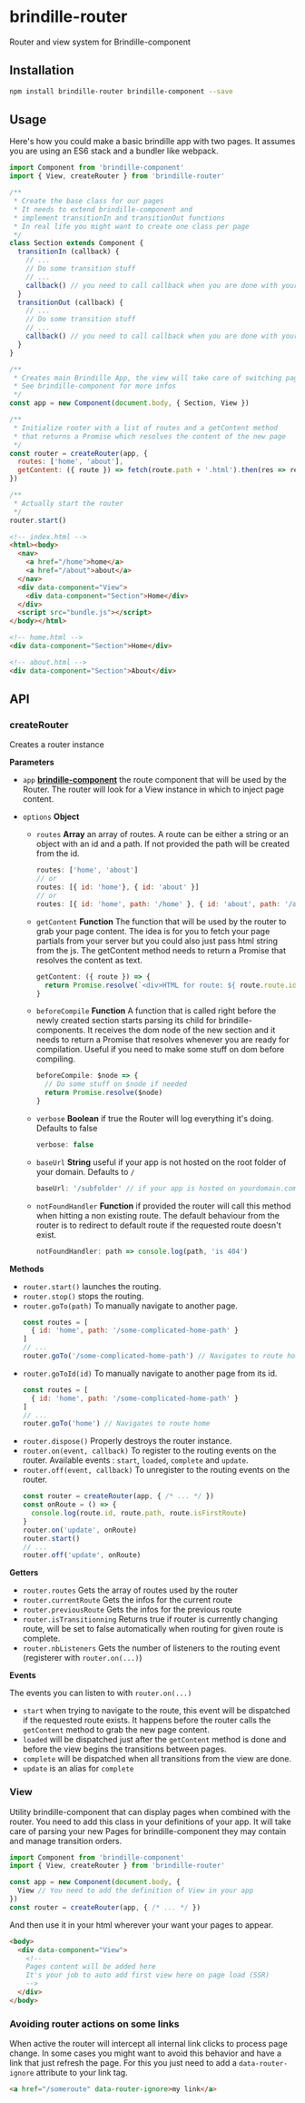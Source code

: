 # brindille-router
Router and view system for Brindille-component

## Installation
```bash
npm install brindille-router brindille-component --save
```

## Usage
Here's how you could make a basic brindille app with two pages. It assumes you are using an ES6 stack and a bundler like webpack.
```js
import Component from 'brindille-component'
import { View, createRouter } from 'brindille-router'

/**
 * Create the base class for our pages
 * It needs to extend brindille-component and
 * implement transitionIn and transitionOut functions
 * In real life you might want to create one class per page
 */
class Section extends Component {
  transitionIn (callback) { 
    // ...
    // Do some transition stuff
    // ...
    callback() // you need to call callback when you are done with your transition
  }
  transitionOut (callback) { 
    // ...
    // Do some transition stuff
    // ...
    callback() // you need to call callback when you are done with your transition
  }
}

/**
 * Creates main Brindille App, the view will take care of switching pages
 * See brindille-component for more infos
 */
const app = new Component(document.body, { Section, View })

/**
 * Initialize rooter with a list of routes and a getContent method
 * that returns a Promise which resolves the content of the new page 
 */
const router = createRouter(app, {
  routes: ['home', 'about'],
  getContent: ({ route }) => fetch(route.path + '.html').then(res => res.text())
})

/**
 * Actually start the router
 */ 
router.start()
```
```html
<!-- index.html -->
<html><body>
  <nav>
    <a href="/home">home</a>
    <a href="/about">about</a>
  </nav>
  <div data-component="View">
    <div data-component="Section">Home</div>
  </div>
  <script src="bundle.js"></script>
</body></html>
```
```html
<!-- home.html -->
<div data-component="Section">Home</div>
```
```html
<!-- about.html -->
<div data-component="Section">About</div>
```

## API
### createRouter
Creates a router instance

**Parameters**
- `app` **[brindille-component](http://github.com/brindille/brindille-component)** the route component that will be used by the Router. The router will look for a View instance in which to inject page content.

- `options` **Object** 
  - `routes` **Array** an array of routes. A route can be either a string or an object with an id and a path. If not provided the path will be created from the id.
    ```js
    routes: ['home', 'about']
    // or
    routes: [{ id: 'home'}, { id: 'about' }]
    // or
    routes: [{ id: 'home', path: '/home' }, { id: 'about', path: '/about' }]
    ```
  - `getContent` **Function** The function that will be used by the router to grab your page content. The idea is for you to fetch your page partials from your server but you could also just pass html string from the js. The getContent method needs to return a Promise that resolves the content as text.
    ```js
    getContent: ({ route }) => {
      return Promise.resolve(`<div>HTML for route: ${ route.route.id }</div>`)
    }
    ```
  - `beforeCompile` **Function** A function that is called right before the newly created section starts parsing its child for brindille-components. It receives the dom node of the new section and it needs to return a Promise that resolves whenever you are ready for compilation. Useful if you need to make some stuff on dom before compiling.
    ```js
    beforeCompile: $node => {
      // Do some stuff on $node if needed
      return Promise.resolve($node)
    }
    ```
  - `verbose` **Boolean** if true the Router will log everything it's doing. Defaults to false
    ```js
    verbose: false
    ```
  - `baseUrl` **String** useful if your app is not hosted on the root folder of your domain. Defaults to `/`
    ```js
    baseUrl: '/subfolder' // if your app is hosted on yourdomain.com/subfolder/
    ```
  - `notFoundHandler` **Function** if provided the router will call this method when hitting a non existing route. The default behaviour from the router is to redirect to default route if the requested route doesn't exist.
    ```js
    notFoundHandler: path => console.log(path, 'is 404')
    ```

**Methods**
  - `router.start()` launches the routing.
  - `router.stop()` stops the routing.
  - `router.goTo(path)` To manually navigate to another page.
    ```js
    const routes = [
      { id: 'home', path: '/some-complicated-home-path' }
    ]
    // ...
    router.goTo('/some-complicated-home-path') // Navigates to route home
    ```
  - `router.goToId(id)` To manually navigate to another page from its id.
    ```js
    const routes = [
      { id: 'home', path: '/some-complicated-home-path' }
    ]
    // ...
    router.goTo('home') // Navigates to route home
    ```
  - `router.dispose()` Properly destroys the router instance.
  - `router.on(event, callback)` To register to the routing events on the router. Available events : `start`, `loaded`, `complete` and `update`.
  - `router.off(event, callback)` To unregister to the routing events on the router.
    ```js
    const router = createRouter(app, { /* ... */ })
    const onRoute = () => {
      console.log(route.id, route.path, route.isFirstRoute)
    }
    router.on('update', onRoute)
    router.start()
    // ...
    router.off('update', onRoute)
    ```

**Getters**
  - `router.routes` Gets the array of routes used by the router
  - `router.currentRoute` Gets the infos for the current route
  - `router.previousRoute` Gets the infos for the previous route
  - `router.isTransitionning` Returns true if router is currently changing route, will be set to false automatically when routing for given route is complete.
  - `router.nbListeners` Gets the number of listeners to the routing event (registerer with `router.on(...)`)

**Events**

The events you can listen to with `router.on(...)`
  - `start` when trying to navigate to the route, this event will be dispatched if the requested route exists. It happens before the router calls the `getContent` method to grab the new page content.
  - `loaded` will be dispatched just after the `getContent` method is done and before the view begins the transitions between pages.
  - `complete` will be dispatched when all transitions from the view are done.
  - `update` is an alias for `complete`

### View
Utility brindille-component that can display pages when combined with the router. You need to add this class in your definitions of your app. It will take care of parsing your new Pages for brindille-component they may contain and manage transition orders.
```js
import Component from 'brindille-component'
import { View, createRouter } from 'brindille-router'

const app = new Component(document.body, { 
  View // You need to add the definition of View in your app
})
const router = createRouter(app, { /* ... */ })
```
And then use it in your html wherever your want your pages to appear.
```html
<body>
  <div data-component="View">
    <!--
    Pages content will be added here
    It's your job to auto add first view here on page load (SSR)
    -->
  </div>
</body>
```

### Avoiding router actions on some links
When active the router will intercept all internal link clicks to process page change.
In some cases you might want to avoid this behavior and have a link that just refresh the page. 
For this you just need to add a `data-router-ignore` attribute to your link tag.
```html
<a href="/someroute" data-router-ignore>my link</a>
```